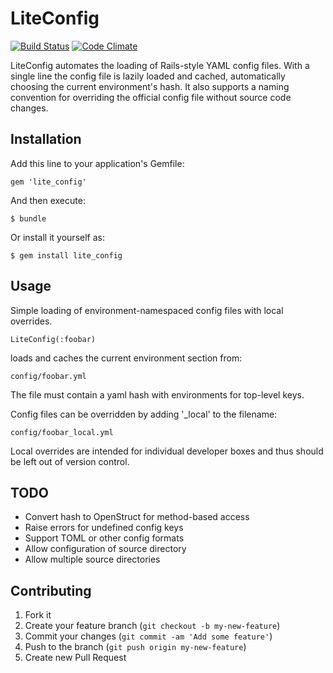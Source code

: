 # LiteConfig

[![Build Status](https://travis-ci.org/gtd/lite_config.png?branch=master)](https://travis-ci.org/gtd/lite_config)
[![Code Climate](https://codeclimate.com/github/gtd/lite_config.png)](https://codeclimate.com/github/gtd/lite_config)

LiteConfig automates the loading of Rails-style YAML config files.  With a single line the config file is lazily loaded
and cached, automatically choosing the current environment's hash.  It also supports a naming convention for overriding
the official config file without source code changes.

## Installation

Add this line to your application's Gemfile:

    gem 'lite_config'

And then execute:

    $ bundle

Or install it yourself as:

    $ gem install lite_config

## Usage

Simple loading of environment-namespaced config files with local overrides.

    LiteConfig(:foobar)

loads and caches the current environment section from:

    config/foobar.yml

The file must contain a yaml hash with environments for top-level keys.

Config files can be overridden by adding '_local' to the filename:

    config/foobar_local.yml

Local overrides are intended for individual developer boxes and thus
should be left out of version control.


## TODO

* Convert hash to OpenStruct for method-based access
* Raise errors for undefined config keys
* Support TOML or other config formats
* Allow configuration of source directory
* Allow multiple source directories


## Contributing

1. Fork it
2. Create your feature branch (`git checkout -b my-new-feature`)
3. Commit your changes (`git commit -am 'Add some feature'`)
4. Push to the branch (`git push origin my-new-feature`)
5. Create new Pull Request
